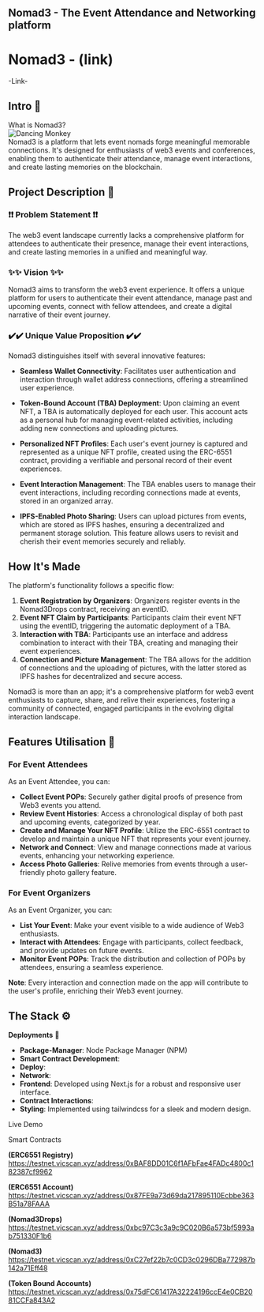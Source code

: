 ## Nomad3 - The Event Attendance and Networking platform

# Nomad3 - (link)
-Link-


## Intro 👋
What is Nomad3?  
![Dancing Monkey](https://drive.google.com/uc?export=view&id=12V8hjGPMa-qIjqzry0kscsRz1X44TTXU)  
Nomad3 is a platform that lets event nomads forge meaningful memorable connections. It's designed for enthusiasts of web3 events and conferences, enabling them to authenticate their attendance, manage event interactions, and create lasting memories on the blockchain.


## Project Description 📔
### ❗❗ Problem Statement ❗❗
The web3 event landscape currently lacks a comprehensive platform for attendees to authenticate their presence, manage their event interactions, and create lasting memories in a unified and meaningful way.

### ✨✨ Vision ✨✨
Nomad3 aims to transform the web3 event experience. It offers a unique platform for users to authenticate their event attendance, manage past and upcoming events, connect with fellow attendees, and create a digital narrative of their event journey.

### ✔️✔️ Unique Value Proposition ✔️✔️
Nomad3 distinguishes itself with several innovative features:

- **Seamless Wallet Connectivity**: Facilitates user authentication and interaction through wallet address connections, offering a streamlined user experience.

- **Token-Bound Account (TBA) Deployment**: Upon claiming an event NFT, a TBA is automatically deployed for each user. This account acts as a personal hub for managing event-related activities, including adding new connections and uploading pictures.

- **Personalized NFT Profiles**: Each user's event journey is captured and represented as a unique NFT profile, created using the ERC-6551 contract, providing a verifiable and personal record of their event experiences.

- **Event Interaction Management**: The TBA enables users to manage their event interactions, including recording connections made at events, stored in an organized array.

- **IPFS-Enabled Photo Sharing**: Users can upload pictures from events, which are stored as IPFS hashes, ensuring a decentralized and permanent storage solution. This feature allows users to revisit and cherish their event memories securely and reliably.

## How It's Made 
The platform's functionality follows a specific flow:

1. **Event Registration by Organizers**: Organizers register events in the Nomad3Drops contract, receiving an eventID.
2. **Event NFT Claim by Participants**: Participants claim their event NFT using the eventID, triggering the automatic deployment of a TBA.
3. **Interaction with TBA**: Participants use an interface and address combination to interact with their TBA, creating and managing their event experiences.
4. **Connection and Picture Management**: The TBA allows for the addition of connections and the uploading of pictures, with the latter stored as IPFS hashes for decentralized and secure access.

Nomad3 is more than an app; it's a comprehensive platform for web3 event enthusiasts to capture, share, and relive their experiences, fostering a community of connected, engaged participants in the evolving digital interaction landscape.

## Features Utilisation 🌟

### For Event Attendees
As an Event Attendee, you can:
- **Collect Event POPs**: Securely gather digital proofs of presence from Web3 events you attend.
- **Review Event Histories**: Access a chronological display of both past and upcoming events, categorized by year.
- **Create and Manage Your NFT Profile**: Utilize the ERC-6551 contract to develop and maintain a unique NFT that represents your event journey.
- **Network and Connect**: View and manage connections made at various events, enhancing your networking experience.
- **Access Photo Galleries**: Relive memories from events through a user-friendly photo gallery feature.

### For Event Organizers
As an Event Organizer, you can:
- **List Your Event**: Make your event visible to a wide audience of Web3 enthusiasts.
- **Interact with Attendees**: Engage with participants, collect feedback, and provide updates on future events.
- **Monitor Event POPs**: Track the distribution and collection of POPs by attendees, ensuring a seamless experience.

**Note**: Every interaction and connection made on the app will contribute to the user's profile, enriching their Web3 event journey.

## The Stack ⚙️

**Deployments** 🌳
- **Package-Manager**: Node Package Manager (NPM)
- **Smart Contract Development**: 
- **Deploy**:
- **Network**: 
- **Frontend**: Developed using Next.js for a robust and responsive user interface.
- **Contract Interactions**:
- **Styling**: Implemented using tailwindcss for a sleek and modern design.

Live Demo

Smart Contracts

**(ERC6551 Registry)**  https://testnet.vicscan.xyz/address/0xBAF8DD01C6f1AFbFae4FADc4800c182387cf9962

**(ERC6551 Account)** https://testnet.vicscan.xyz/address/0x87FE9a73d69da217895110Ecbbe363B51a78FAAA

**(Nomad3Drops)** https://testnet.vicscan.xyz/address/0xbc97C3c3a9c9C020B6a573bf5993ab751330F1b6

**(Nomad3)** https://testnet.vicscan.xyz/address/0xC27ef22b7c0CD3c0296DBa772987b142a71Eff48

**(Token Bound Accounts)** https://testnet.vicscan.xyz/address/0x75dFC61417A32224196ccE4e0CB2081CCFa843A2








